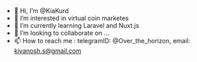 - 👋 Hi, I’m @KiaKurd
- 👀 I’m interested in virtual coin marketes
- 🌱 I’m currently learning Laravel and Nuxt.js
- 💞️ I’m looking to collaborate on ...
- 📫 How to reach me : telegramID: @Over_the_horizon, email: kiyanosh.s@gmail.com

<!---
KiaKurd/KiaKurd is a ✨ special ✨ repository because its `README.md` (this file) appears on your GitHub profile.
You can click the Preview link to take a look at your changes.
--->

